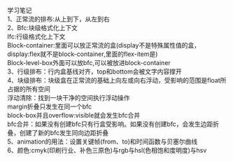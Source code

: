 学习笔记<br>
1、正常流的排布:从上到下，从左到右<br>
2、Bfc:块级格式化上下文<br>
Ifc:行级格式化上下文<br>
Block-container:里面可以放正常流的盒(display不是特殊属性值的盒，display:flex就不是block-container,里面的flex-item是)<br>
Block-level-box外面可以放bfc,可以被放进block-container<br>
3、行级排布：行内盒基线对齐，top和bottom会被文字内容撑开<br>
4、块级排布：块级盒在正常流的基础上向左或向右浮动，受影响的范围是float所占据的所有空间<br>
浮动清除：找到一块干净的空间执行浮动操作<br>
margin折叠只发生在同一个bfc<br>
block-box并且overflow:visible就会发生bfc合并<br>
bfc合并：如果没有创建bfc只有行盒受影响。如果没有创建bfc，会发生边距折叠，创建了新的bfc发生同向边距折叠<br>
5、animation的用法：设置关键帧(from、to)和时间函数与贝塞尔曲线<br>
6、颜色:cmyk(印刷行业、补色三原色)与rgb与hsl(色相饱和度明度)与hsv
